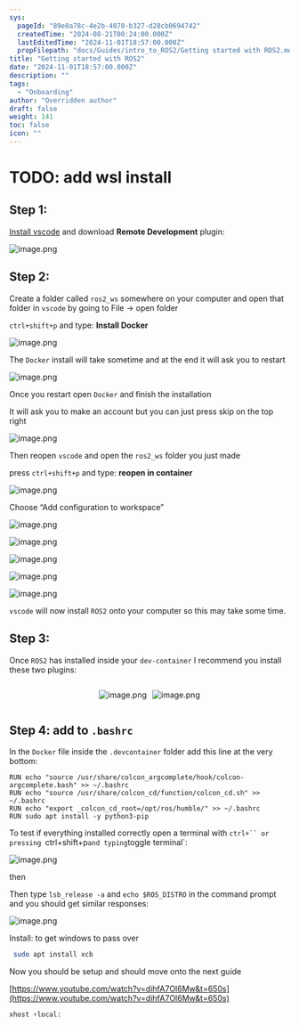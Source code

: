 ```yaml
---
sys:
  pageId: "89e0a78c-4e2b-4070-b327-d28cb0694742"
  createdTime: "2024-08-21T00:24:00.000Z"
  lastEditedTime: "2024-11-01T18:57:00.000Z"
  propFilepath: "docs/Guides/intro_to_ROS2/Getting started with ROS2.md"
title: "Getting started with ROS2"
date: "2024-11-01T18:57:00.000Z"
description: ""
tags:
  - "Onboarding"
author: "Overridden author"
draft: false
weight: 141
toc: false
icon: ""
---
```


# TODO: add wsl install

## Step 1:

[Install vscode](https://code.visualstudio.com/download) and download **Remote Development** plugin:

![image.png](https://prod-files-secure.s3.us-west-2.amazonaws.com/d518164a-d88e-44d1-a4ee-3adb3bd8bce0/efb52993-1881-4a40-b95e-6f020334f022/image.png?X-Amz-Algorithm=AWS4-HMAC-SHA256&X-Amz-Content-Sha256=UNSIGNED-PAYLOAD&X-Amz-Credential=ASIAZI2LB4663SWZULSI%2F20250506%2Fus-west-2%2Fs3%2Faws4_request&X-Amz-Date=20250506T121701Z&X-Amz-Expires=3600&X-Amz-Security-Token=IQoJb3JpZ2luX2VjEJz%2F%2F%2F%2F%2F%2F%2F%2F%2F%2FwEaCXVzLXdlc3QtMiJGMEQCIGozhzGdhc7%2FG3qd0HM8mIy1%2FRh7F1ILYXUO3g0HPfrkAiAg34czpcbCexJ2Rcl6xiEh5IQffycUB53y8WPIcLir%2Fyr%2FAwhFEAAaDDYzNzQyMzE4MzgwNSIMGxkKVxb7M7smJBqXKtwD8bXuNkznme07bxWrF8i%2B6yFiHl04Zh5QTyXDxDO6q7od39kZEom%2BikKXoHtZwB6ignSxOkLDeTU0KKRIyKz%2Fzpjb5MGjbyT1IQqFrHDO3f4EebCSTyXtejc4STMg62KIvBjAvr6E2mb0L15raRT47MumGWhjJmwvNSW5VI8aPO2hkM0To86HTcoSol991nhWZRjALYXquDhlVl2e20F5WiZ00X727oNmrmMiR6OnOLxUJTC3UI%2BHzYDnVZszdsxPOJnuzkhKcVLFNvFysX93CKwFAZ4x9VG%2F%2BVqXc3KOpNeLBUt42BZHNc%2F48CRNlsMs%2F88ga9O40QbeU3oTV27H2iLJuwiqQM%2BjlY1yiW6onkvVfd0KtpPvXeOsk2rchZ6jYd%2BalUBejn6c0v7HGt3yI53aCvoq6I9wPsOrlW4yjmx1aU9suEThs15ajsC8QeVZbw7eJpAy%2BsWOIs%2FUJLPl2jAPHUpJwDGMY1GM24xb%2FUkgTNsjXf1bYQ0O6P%2FSBJ6m%2B0GQKiVY3VboSfVwhRiEF5w17GydcU%2F%2BzYkIIH8h8wAGU82NFZ43mfEHZyVozQMpk2F%2F9qMMmGOU4GlpGHjv%2BNyO15c%2Bv0feC0pSyZpwPfzlLTHtmKK2v6lskwwwyvfnwAY6pgEVofTiq0XonD3%2Fxlv%2BN9kn78%2F0V1BaP1bzpuF5SuyLN5XjVSTGdeLMnxyyOe6NW0xNWVNqBv2PfSHe6HOBqZZt9BtJrQ8hPnJP34x2ye%2F2Ziz4ybfcEioXv9%2BB7F9nbhdkWMMmsDJ9J9tkqzjYeEsB%2FP%2BVFQ3TFuSqsMTBukuYtLN1uqgWITybrHr9SnVwdA%2FvhCUeNo6UffOHWXBBNPqigoKGEdKC&X-Amz-Signature=dd00fcb43339f3c116c991aa58ba270936f2510bd3b9fefe7c17cc132a8af401&X-Amz-SignedHeaders=host&x-id=GetObject)

## Step 2:

Create a folder called `ros2_ws` somewhere on your computer and open that folder in `vscode` by going to File → open folder 

`ctrl+shift+p` and type: **Install Docker**

![image.png](https://prod-files-secure.s3.us-west-2.amazonaws.com/d518164a-d88e-44d1-a4ee-3adb3bd8bce0/2269dc0e-1cd5-47ff-bceb-c04ad9b2eab0/image.png?X-Amz-Algorithm=AWS4-HMAC-SHA256&X-Amz-Content-Sha256=UNSIGNED-PAYLOAD&X-Amz-Credential=ASIAZI2LB4663SWZULSI%2F20250506%2Fus-west-2%2Fs3%2Faws4_request&X-Amz-Date=20250506T121701Z&X-Amz-Expires=3600&X-Amz-Security-Token=IQoJb3JpZ2luX2VjEJz%2F%2F%2F%2F%2F%2F%2F%2F%2F%2FwEaCXVzLXdlc3QtMiJGMEQCIGozhzGdhc7%2FG3qd0HM8mIy1%2FRh7F1ILYXUO3g0HPfrkAiAg34czpcbCexJ2Rcl6xiEh5IQffycUB53y8WPIcLir%2Fyr%2FAwhFEAAaDDYzNzQyMzE4MzgwNSIMGxkKVxb7M7smJBqXKtwD8bXuNkznme07bxWrF8i%2B6yFiHl04Zh5QTyXDxDO6q7od39kZEom%2BikKXoHtZwB6ignSxOkLDeTU0KKRIyKz%2Fzpjb5MGjbyT1IQqFrHDO3f4EebCSTyXtejc4STMg62KIvBjAvr6E2mb0L15raRT47MumGWhjJmwvNSW5VI8aPO2hkM0To86HTcoSol991nhWZRjALYXquDhlVl2e20F5WiZ00X727oNmrmMiR6OnOLxUJTC3UI%2BHzYDnVZszdsxPOJnuzkhKcVLFNvFysX93CKwFAZ4x9VG%2F%2BVqXc3KOpNeLBUt42BZHNc%2F48CRNlsMs%2F88ga9O40QbeU3oTV27H2iLJuwiqQM%2BjlY1yiW6onkvVfd0KtpPvXeOsk2rchZ6jYd%2BalUBejn6c0v7HGt3yI53aCvoq6I9wPsOrlW4yjmx1aU9suEThs15ajsC8QeVZbw7eJpAy%2BsWOIs%2FUJLPl2jAPHUpJwDGMY1GM24xb%2FUkgTNsjXf1bYQ0O6P%2FSBJ6m%2B0GQKiVY3VboSfVwhRiEF5w17GydcU%2F%2BzYkIIH8h8wAGU82NFZ43mfEHZyVozQMpk2F%2F9qMMmGOU4GlpGHjv%2BNyO15c%2Bv0feC0pSyZpwPfzlLTHtmKK2v6lskwwwyvfnwAY6pgEVofTiq0XonD3%2Fxlv%2BN9kn78%2F0V1BaP1bzpuF5SuyLN5XjVSTGdeLMnxyyOe6NW0xNWVNqBv2PfSHe6HOBqZZt9BtJrQ8hPnJP34x2ye%2F2Ziz4ybfcEioXv9%2BB7F9nbhdkWMMmsDJ9J9tkqzjYeEsB%2FP%2BVFQ3TFuSqsMTBukuYtLN1uqgWITybrHr9SnVwdA%2FvhCUeNo6UffOHWXBBNPqigoKGEdKC&X-Amz-Signature=d0458bf426b34a73b378d91631fb51337719146b6f1f84b32191abf2dcef6fbf&X-Amz-SignedHeaders=host&x-id=GetObject)

The `Docker` install will take sometime and at the end it will ask you to restart

![image.png](https://prod-files-secure.s3.us-west-2.amazonaws.com/d518164a-d88e-44d1-a4ee-3adb3bd8bce0/ed233f78-be33-4b1f-b89c-9c346c0e961e/image.png?X-Amz-Algorithm=AWS4-HMAC-SHA256&X-Amz-Content-Sha256=UNSIGNED-PAYLOAD&X-Amz-Credential=ASIAZI2LB4663SWZULSI%2F20250506%2Fus-west-2%2Fs3%2Faws4_request&X-Amz-Date=20250506T121701Z&X-Amz-Expires=3600&X-Amz-Security-Token=IQoJb3JpZ2luX2VjEJz%2F%2F%2F%2F%2F%2F%2F%2F%2F%2FwEaCXVzLXdlc3QtMiJGMEQCIGozhzGdhc7%2FG3qd0HM8mIy1%2FRh7F1ILYXUO3g0HPfrkAiAg34czpcbCexJ2Rcl6xiEh5IQffycUB53y8WPIcLir%2Fyr%2FAwhFEAAaDDYzNzQyMzE4MzgwNSIMGxkKVxb7M7smJBqXKtwD8bXuNkznme07bxWrF8i%2B6yFiHl04Zh5QTyXDxDO6q7od39kZEom%2BikKXoHtZwB6ignSxOkLDeTU0KKRIyKz%2Fzpjb5MGjbyT1IQqFrHDO3f4EebCSTyXtejc4STMg62KIvBjAvr6E2mb0L15raRT47MumGWhjJmwvNSW5VI8aPO2hkM0To86HTcoSol991nhWZRjALYXquDhlVl2e20F5WiZ00X727oNmrmMiR6OnOLxUJTC3UI%2BHzYDnVZszdsxPOJnuzkhKcVLFNvFysX93CKwFAZ4x9VG%2F%2BVqXc3KOpNeLBUt42BZHNc%2F48CRNlsMs%2F88ga9O40QbeU3oTV27H2iLJuwiqQM%2BjlY1yiW6onkvVfd0KtpPvXeOsk2rchZ6jYd%2BalUBejn6c0v7HGt3yI53aCvoq6I9wPsOrlW4yjmx1aU9suEThs15ajsC8QeVZbw7eJpAy%2BsWOIs%2FUJLPl2jAPHUpJwDGMY1GM24xb%2FUkgTNsjXf1bYQ0O6P%2FSBJ6m%2B0GQKiVY3VboSfVwhRiEF5w17GydcU%2F%2BzYkIIH8h8wAGU82NFZ43mfEHZyVozQMpk2F%2F9qMMmGOU4GlpGHjv%2BNyO15c%2Bv0feC0pSyZpwPfzlLTHtmKK2v6lskwwwyvfnwAY6pgEVofTiq0XonD3%2Fxlv%2BN9kn78%2F0V1BaP1bzpuF5SuyLN5XjVSTGdeLMnxyyOe6NW0xNWVNqBv2PfSHe6HOBqZZt9BtJrQ8hPnJP34x2ye%2F2Ziz4ybfcEioXv9%2BB7F9nbhdkWMMmsDJ9J9tkqzjYeEsB%2FP%2BVFQ3TFuSqsMTBukuYtLN1uqgWITybrHr9SnVwdA%2FvhCUeNo6UffOHWXBBNPqigoKGEdKC&X-Amz-Signature=7bc52d8fdf20afc096e14a760ca7cee4d000e7167daf6fe80bf006efc0f3bce1&X-Amz-SignedHeaders=host&x-id=GetObject)

Once you restart open `Docker` and finish the installation

It will ask you to make an account but you can just press skip on the top right

![image.png](https://prod-files-secure.s3.us-west-2.amazonaws.com/d518164a-d88e-44d1-a4ee-3adb3bd8bce0/21010ad9-1659-4fd9-9f59-9932a09b2a3d/image.png?X-Amz-Algorithm=AWS4-HMAC-SHA256&X-Amz-Content-Sha256=UNSIGNED-PAYLOAD&X-Amz-Credential=ASIAZI2LB4663SWZULSI%2F20250506%2Fus-west-2%2Fs3%2Faws4_request&X-Amz-Date=20250506T121701Z&X-Amz-Expires=3600&X-Amz-Security-Token=IQoJb3JpZ2luX2VjEJz%2F%2F%2F%2F%2F%2F%2F%2F%2F%2FwEaCXVzLXdlc3QtMiJGMEQCIGozhzGdhc7%2FG3qd0HM8mIy1%2FRh7F1ILYXUO3g0HPfrkAiAg34czpcbCexJ2Rcl6xiEh5IQffycUB53y8WPIcLir%2Fyr%2FAwhFEAAaDDYzNzQyMzE4MzgwNSIMGxkKVxb7M7smJBqXKtwD8bXuNkznme07bxWrF8i%2B6yFiHl04Zh5QTyXDxDO6q7od39kZEom%2BikKXoHtZwB6ignSxOkLDeTU0KKRIyKz%2Fzpjb5MGjbyT1IQqFrHDO3f4EebCSTyXtejc4STMg62KIvBjAvr6E2mb0L15raRT47MumGWhjJmwvNSW5VI8aPO2hkM0To86HTcoSol991nhWZRjALYXquDhlVl2e20F5WiZ00X727oNmrmMiR6OnOLxUJTC3UI%2BHzYDnVZszdsxPOJnuzkhKcVLFNvFysX93CKwFAZ4x9VG%2F%2BVqXc3KOpNeLBUt42BZHNc%2F48CRNlsMs%2F88ga9O40QbeU3oTV27H2iLJuwiqQM%2BjlY1yiW6onkvVfd0KtpPvXeOsk2rchZ6jYd%2BalUBejn6c0v7HGt3yI53aCvoq6I9wPsOrlW4yjmx1aU9suEThs15ajsC8QeVZbw7eJpAy%2BsWOIs%2FUJLPl2jAPHUpJwDGMY1GM24xb%2FUkgTNsjXf1bYQ0O6P%2FSBJ6m%2B0GQKiVY3VboSfVwhRiEF5w17GydcU%2F%2BzYkIIH8h8wAGU82NFZ43mfEHZyVozQMpk2F%2F9qMMmGOU4GlpGHjv%2BNyO15c%2Bv0feC0pSyZpwPfzlLTHtmKK2v6lskwwwyvfnwAY6pgEVofTiq0XonD3%2Fxlv%2BN9kn78%2F0V1BaP1bzpuF5SuyLN5XjVSTGdeLMnxyyOe6NW0xNWVNqBv2PfSHe6HOBqZZt9BtJrQ8hPnJP34x2ye%2F2Ziz4ybfcEioXv9%2BB7F9nbhdkWMMmsDJ9J9tkqzjYeEsB%2FP%2BVFQ3TFuSqsMTBukuYtLN1uqgWITybrHr9SnVwdA%2FvhCUeNo6UffOHWXBBNPqigoKGEdKC&X-Amz-Signature=9353372feb59cca270537a0726b73dbb1a1e3a6ac12d2ee013b21840cade17a8&X-Amz-SignedHeaders=host&x-id=GetObject)

Then reopen `vscode` and open the `ros2_ws` folder you just made

press `ctrl+shift+p` and type: **reopen in container**

![image.png](https://prod-files-secure.s3.us-west-2.amazonaws.com/d518164a-d88e-44d1-a4ee-3adb3bd8bce0/4e93b8c2-41ad-488c-8095-c74205196118/image.png?X-Amz-Algorithm=AWS4-HMAC-SHA256&X-Amz-Content-Sha256=UNSIGNED-PAYLOAD&X-Amz-Credential=ASIAZI2LB4663SWZULSI%2F20250506%2Fus-west-2%2Fs3%2Faws4_request&X-Amz-Date=20250506T121701Z&X-Amz-Expires=3600&X-Amz-Security-Token=IQoJb3JpZ2luX2VjEJz%2F%2F%2F%2F%2F%2F%2F%2F%2F%2FwEaCXVzLXdlc3QtMiJGMEQCIGozhzGdhc7%2FG3qd0HM8mIy1%2FRh7F1ILYXUO3g0HPfrkAiAg34czpcbCexJ2Rcl6xiEh5IQffycUB53y8WPIcLir%2Fyr%2FAwhFEAAaDDYzNzQyMzE4MzgwNSIMGxkKVxb7M7smJBqXKtwD8bXuNkznme07bxWrF8i%2B6yFiHl04Zh5QTyXDxDO6q7od39kZEom%2BikKXoHtZwB6ignSxOkLDeTU0KKRIyKz%2Fzpjb5MGjbyT1IQqFrHDO3f4EebCSTyXtejc4STMg62KIvBjAvr6E2mb0L15raRT47MumGWhjJmwvNSW5VI8aPO2hkM0To86HTcoSol991nhWZRjALYXquDhlVl2e20F5WiZ00X727oNmrmMiR6OnOLxUJTC3UI%2BHzYDnVZszdsxPOJnuzkhKcVLFNvFysX93CKwFAZ4x9VG%2F%2BVqXc3KOpNeLBUt42BZHNc%2F48CRNlsMs%2F88ga9O40QbeU3oTV27H2iLJuwiqQM%2BjlY1yiW6onkvVfd0KtpPvXeOsk2rchZ6jYd%2BalUBejn6c0v7HGt3yI53aCvoq6I9wPsOrlW4yjmx1aU9suEThs15ajsC8QeVZbw7eJpAy%2BsWOIs%2FUJLPl2jAPHUpJwDGMY1GM24xb%2FUkgTNsjXf1bYQ0O6P%2FSBJ6m%2B0GQKiVY3VboSfVwhRiEF5w17GydcU%2F%2BzYkIIH8h8wAGU82NFZ43mfEHZyVozQMpk2F%2F9qMMmGOU4GlpGHjv%2BNyO15c%2Bv0feC0pSyZpwPfzlLTHtmKK2v6lskwwwyvfnwAY6pgEVofTiq0XonD3%2Fxlv%2BN9kn78%2F0V1BaP1bzpuF5SuyLN5XjVSTGdeLMnxyyOe6NW0xNWVNqBv2PfSHe6HOBqZZt9BtJrQ8hPnJP34x2ye%2F2Ziz4ybfcEioXv9%2BB7F9nbhdkWMMmsDJ9J9tkqzjYeEsB%2FP%2BVFQ3TFuSqsMTBukuYtLN1uqgWITybrHr9SnVwdA%2FvhCUeNo6UffOHWXBBNPqigoKGEdKC&X-Amz-Signature=062349d75c8ae080d09e34a63e6eb360651db9d9d2bfa3dadf9b6588778920e0&X-Amz-SignedHeaders=host&x-id=GetObject)

Choose “Add configuration to workspace”

![image.png](https://prod-files-secure.s3.us-west-2.amazonaws.com/d518164a-d88e-44d1-a4ee-3adb3bd8bce0/9560b282-5060-4989-ba37-97e7b2c22476/image.png?X-Amz-Algorithm=AWS4-HMAC-SHA256&X-Amz-Content-Sha256=UNSIGNED-PAYLOAD&X-Amz-Credential=ASIAZI2LB4663SWZULSI%2F20250506%2Fus-west-2%2Fs3%2Faws4_request&X-Amz-Date=20250506T121701Z&X-Amz-Expires=3600&X-Amz-Security-Token=IQoJb3JpZ2luX2VjEJz%2F%2F%2F%2F%2F%2F%2F%2F%2F%2FwEaCXVzLXdlc3QtMiJGMEQCIGozhzGdhc7%2FG3qd0HM8mIy1%2FRh7F1ILYXUO3g0HPfrkAiAg34czpcbCexJ2Rcl6xiEh5IQffycUB53y8WPIcLir%2Fyr%2FAwhFEAAaDDYzNzQyMzE4MzgwNSIMGxkKVxb7M7smJBqXKtwD8bXuNkznme07bxWrF8i%2B6yFiHl04Zh5QTyXDxDO6q7od39kZEom%2BikKXoHtZwB6ignSxOkLDeTU0KKRIyKz%2Fzpjb5MGjbyT1IQqFrHDO3f4EebCSTyXtejc4STMg62KIvBjAvr6E2mb0L15raRT47MumGWhjJmwvNSW5VI8aPO2hkM0To86HTcoSol991nhWZRjALYXquDhlVl2e20F5WiZ00X727oNmrmMiR6OnOLxUJTC3UI%2BHzYDnVZszdsxPOJnuzkhKcVLFNvFysX93CKwFAZ4x9VG%2F%2BVqXc3KOpNeLBUt42BZHNc%2F48CRNlsMs%2F88ga9O40QbeU3oTV27H2iLJuwiqQM%2BjlY1yiW6onkvVfd0KtpPvXeOsk2rchZ6jYd%2BalUBejn6c0v7HGt3yI53aCvoq6I9wPsOrlW4yjmx1aU9suEThs15ajsC8QeVZbw7eJpAy%2BsWOIs%2FUJLPl2jAPHUpJwDGMY1GM24xb%2FUkgTNsjXf1bYQ0O6P%2FSBJ6m%2B0GQKiVY3VboSfVwhRiEF5w17GydcU%2F%2BzYkIIH8h8wAGU82NFZ43mfEHZyVozQMpk2F%2F9qMMmGOU4GlpGHjv%2BNyO15c%2Bv0feC0pSyZpwPfzlLTHtmKK2v6lskwwwyvfnwAY6pgEVofTiq0XonD3%2Fxlv%2BN9kn78%2F0V1BaP1bzpuF5SuyLN5XjVSTGdeLMnxyyOe6NW0xNWVNqBv2PfSHe6HOBqZZt9BtJrQ8hPnJP34x2ye%2F2Ziz4ybfcEioXv9%2BB7F9nbhdkWMMmsDJ9J9tkqzjYeEsB%2FP%2BVFQ3TFuSqsMTBukuYtLN1uqgWITybrHr9SnVwdA%2FvhCUeNo6UffOHWXBBNPqigoKGEdKC&X-Amz-Signature=63c32641cc1bf340c307985378f30ea02f0135ba24a668e9876c950ff6d7ca24&X-Amz-SignedHeaders=host&x-id=GetObject)

![image.png](https://prod-files-secure.s3.us-west-2.amazonaws.com/d518164a-d88e-44d1-a4ee-3adb3bd8bce0/2ee63f81-886b-48e8-a553-dc6e5eac99e4/image.png?X-Amz-Algorithm=AWS4-HMAC-SHA256&X-Amz-Content-Sha256=UNSIGNED-PAYLOAD&X-Amz-Credential=ASIAZI2LB4663SWZULSI%2F20250506%2Fus-west-2%2Fs3%2Faws4_request&X-Amz-Date=20250506T121701Z&X-Amz-Expires=3600&X-Amz-Security-Token=IQoJb3JpZ2luX2VjEJz%2F%2F%2F%2F%2F%2F%2F%2F%2F%2FwEaCXVzLXdlc3QtMiJGMEQCIGozhzGdhc7%2FG3qd0HM8mIy1%2FRh7F1ILYXUO3g0HPfrkAiAg34czpcbCexJ2Rcl6xiEh5IQffycUB53y8WPIcLir%2Fyr%2FAwhFEAAaDDYzNzQyMzE4MzgwNSIMGxkKVxb7M7smJBqXKtwD8bXuNkznme07bxWrF8i%2B6yFiHl04Zh5QTyXDxDO6q7od39kZEom%2BikKXoHtZwB6ignSxOkLDeTU0KKRIyKz%2Fzpjb5MGjbyT1IQqFrHDO3f4EebCSTyXtejc4STMg62KIvBjAvr6E2mb0L15raRT47MumGWhjJmwvNSW5VI8aPO2hkM0To86HTcoSol991nhWZRjALYXquDhlVl2e20F5WiZ00X727oNmrmMiR6OnOLxUJTC3UI%2BHzYDnVZszdsxPOJnuzkhKcVLFNvFysX93CKwFAZ4x9VG%2F%2BVqXc3KOpNeLBUt42BZHNc%2F48CRNlsMs%2F88ga9O40QbeU3oTV27H2iLJuwiqQM%2BjlY1yiW6onkvVfd0KtpPvXeOsk2rchZ6jYd%2BalUBejn6c0v7HGt3yI53aCvoq6I9wPsOrlW4yjmx1aU9suEThs15ajsC8QeVZbw7eJpAy%2BsWOIs%2FUJLPl2jAPHUpJwDGMY1GM24xb%2FUkgTNsjXf1bYQ0O6P%2FSBJ6m%2B0GQKiVY3VboSfVwhRiEF5w17GydcU%2F%2BzYkIIH8h8wAGU82NFZ43mfEHZyVozQMpk2F%2F9qMMmGOU4GlpGHjv%2BNyO15c%2Bv0feC0pSyZpwPfzlLTHtmKK2v6lskwwwyvfnwAY6pgEVofTiq0XonD3%2Fxlv%2BN9kn78%2F0V1BaP1bzpuF5SuyLN5XjVSTGdeLMnxyyOe6NW0xNWVNqBv2PfSHe6HOBqZZt9BtJrQ8hPnJP34x2ye%2F2Ziz4ybfcEioXv9%2BB7F9nbhdkWMMmsDJ9J9tkqzjYeEsB%2FP%2BVFQ3TFuSqsMTBukuYtLN1uqgWITybrHr9SnVwdA%2FvhCUeNo6UffOHWXBBNPqigoKGEdKC&X-Amz-Signature=bfbe3757852f3add3ce4c23cb21038f20fa00a09efc44e6b89e005aecce1bf25&X-Amz-SignedHeaders=host&x-id=GetObject)

![image.png](https://prod-files-secure.s3.us-west-2.amazonaws.com/d518164a-d88e-44d1-a4ee-3adb3bd8bce0/ae1580b2-b048-407e-aed9-b584224a7a04/image.png?X-Amz-Algorithm=AWS4-HMAC-SHA256&X-Amz-Content-Sha256=UNSIGNED-PAYLOAD&X-Amz-Credential=ASIAZI2LB4663SWZULSI%2F20250506%2Fus-west-2%2Fs3%2Faws4_request&X-Amz-Date=20250506T121701Z&X-Amz-Expires=3600&X-Amz-Security-Token=IQoJb3JpZ2luX2VjEJz%2F%2F%2F%2F%2F%2F%2F%2F%2F%2FwEaCXVzLXdlc3QtMiJGMEQCIGozhzGdhc7%2FG3qd0HM8mIy1%2FRh7F1ILYXUO3g0HPfrkAiAg34czpcbCexJ2Rcl6xiEh5IQffycUB53y8WPIcLir%2Fyr%2FAwhFEAAaDDYzNzQyMzE4MzgwNSIMGxkKVxb7M7smJBqXKtwD8bXuNkznme07bxWrF8i%2B6yFiHl04Zh5QTyXDxDO6q7od39kZEom%2BikKXoHtZwB6ignSxOkLDeTU0KKRIyKz%2Fzpjb5MGjbyT1IQqFrHDO3f4EebCSTyXtejc4STMg62KIvBjAvr6E2mb0L15raRT47MumGWhjJmwvNSW5VI8aPO2hkM0To86HTcoSol991nhWZRjALYXquDhlVl2e20F5WiZ00X727oNmrmMiR6OnOLxUJTC3UI%2BHzYDnVZszdsxPOJnuzkhKcVLFNvFysX93CKwFAZ4x9VG%2F%2BVqXc3KOpNeLBUt42BZHNc%2F48CRNlsMs%2F88ga9O40QbeU3oTV27H2iLJuwiqQM%2BjlY1yiW6onkvVfd0KtpPvXeOsk2rchZ6jYd%2BalUBejn6c0v7HGt3yI53aCvoq6I9wPsOrlW4yjmx1aU9suEThs15ajsC8QeVZbw7eJpAy%2BsWOIs%2FUJLPl2jAPHUpJwDGMY1GM24xb%2FUkgTNsjXf1bYQ0O6P%2FSBJ6m%2B0GQKiVY3VboSfVwhRiEF5w17GydcU%2F%2BzYkIIH8h8wAGU82NFZ43mfEHZyVozQMpk2F%2F9qMMmGOU4GlpGHjv%2BNyO15c%2Bv0feC0pSyZpwPfzlLTHtmKK2v6lskwwwyvfnwAY6pgEVofTiq0XonD3%2Fxlv%2BN9kn78%2F0V1BaP1bzpuF5SuyLN5XjVSTGdeLMnxyyOe6NW0xNWVNqBv2PfSHe6HOBqZZt9BtJrQ8hPnJP34x2ye%2F2Ziz4ybfcEioXv9%2BB7F9nbhdkWMMmsDJ9J9tkqzjYeEsB%2FP%2BVFQ3TFuSqsMTBukuYtLN1uqgWITybrHr9SnVwdA%2FvhCUeNo6UffOHWXBBNPqigoKGEdKC&X-Amz-Signature=8fb4fbc7fc3c88d592be914167c67bdc625e1e7737dcb0d75b9738acd0c5c025&X-Amz-SignedHeaders=host&x-id=GetObject)

![image.png](https://prod-files-secure.s3.us-west-2.amazonaws.com/d518164a-d88e-44d1-a4ee-3adb3bd8bce0/53255b28-f75e-430f-b9e3-c0ac8577e42b/image.png?X-Amz-Algorithm=AWS4-HMAC-SHA256&X-Amz-Content-Sha256=UNSIGNED-PAYLOAD&X-Amz-Credential=ASIAZI2LB4663SWZULSI%2F20250506%2Fus-west-2%2Fs3%2Faws4_request&X-Amz-Date=20250506T121701Z&X-Amz-Expires=3600&X-Amz-Security-Token=IQoJb3JpZ2luX2VjEJz%2F%2F%2F%2F%2F%2F%2F%2F%2F%2FwEaCXVzLXdlc3QtMiJGMEQCIGozhzGdhc7%2FG3qd0HM8mIy1%2FRh7F1ILYXUO3g0HPfrkAiAg34czpcbCexJ2Rcl6xiEh5IQffycUB53y8WPIcLir%2Fyr%2FAwhFEAAaDDYzNzQyMzE4MzgwNSIMGxkKVxb7M7smJBqXKtwD8bXuNkznme07bxWrF8i%2B6yFiHl04Zh5QTyXDxDO6q7od39kZEom%2BikKXoHtZwB6ignSxOkLDeTU0KKRIyKz%2Fzpjb5MGjbyT1IQqFrHDO3f4EebCSTyXtejc4STMg62KIvBjAvr6E2mb0L15raRT47MumGWhjJmwvNSW5VI8aPO2hkM0To86HTcoSol991nhWZRjALYXquDhlVl2e20F5WiZ00X727oNmrmMiR6OnOLxUJTC3UI%2BHzYDnVZszdsxPOJnuzkhKcVLFNvFysX93CKwFAZ4x9VG%2F%2BVqXc3KOpNeLBUt42BZHNc%2F48CRNlsMs%2F88ga9O40QbeU3oTV27H2iLJuwiqQM%2BjlY1yiW6onkvVfd0KtpPvXeOsk2rchZ6jYd%2BalUBejn6c0v7HGt3yI53aCvoq6I9wPsOrlW4yjmx1aU9suEThs15ajsC8QeVZbw7eJpAy%2BsWOIs%2FUJLPl2jAPHUpJwDGMY1GM24xb%2FUkgTNsjXf1bYQ0O6P%2FSBJ6m%2B0GQKiVY3VboSfVwhRiEF5w17GydcU%2F%2BzYkIIH8h8wAGU82NFZ43mfEHZyVozQMpk2F%2F9qMMmGOU4GlpGHjv%2BNyO15c%2Bv0feC0pSyZpwPfzlLTHtmKK2v6lskwwwyvfnwAY6pgEVofTiq0XonD3%2Fxlv%2BN9kn78%2F0V1BaP1bzpuF5SuyLN5XjVSTGdeLMnxyyOe6NW0xNWVNqBv2PfSHe6HOBqZZt9BtJrQ8hPnJP34x2ye%2F2Ziz4ybfcEioXv9%2BB7F9nbhdkWMMmsDJ9J9tkqzjYeEsB%2FP%2BVFQ3TFuSqsMTBukuYtLN1uqgWITybrHr9SnVwdA%2FvhCUeNo6UffOHWXBBNPqigoKGEdKC&X-Amz-Signature=61e578491ef00e90f8c4e95ecb4db14fed4bad94db2d1a17dd5298218e62f2c5&X-Amz-SignedHeaders=host&x-id=GetObject)

![image.png](https://prod-files-secure.s3.us-west-2.amazonaws.com/d518164a-d88e-44d1-a4ee-3adb3bd8bce0/7c562767-5af9-4ffb-97d1-327bcdf4ee00/image.png?X-Amz-Algorithm=AWS4-HMAC-SHA256&X-Amz-Content-Sha256=UNSIGNED-PAYLOAD&X-Amz-Credential=ASIAZI2LB4663SWZULSI%2F20250506%2Fus-west-2%2Fs3%2Faws4_request&X-Amz-Date=20250506T121701Z&X-Amz-Expires=3600&X-Amz-Security-Token=IQoJb3JpZ2luX2VjEJz%2F%2F%2F%2F%2F%2F%2F%2F%2F%2FwEaCXVzLXdlc3QtMiJGMEQCIGozhzGdhc7%2FG3qd0HM8mIy1%2FRh7F1ILYXUO3g0HPfrkAiAg34czpcbCexJ2Rcl6xiEh5IQffycUB53y8WPIcLir%2Fyr%2FAwhFEAAaDDYzNzQyMzE4MzgwNSIMGxkKVxb7M7smJBqXKtwD8bXuNkznme07bxWrF8i%2B6yFiHl04Zh5QTyXDxDO6q7od39kZEom%2BikKXoHtZwB6ignSxOkLDeTU0KKRIyKz%2Fzpjb5MGjbyT1IQqFrHDO3f4EebCSTyXtejc4STMg62KIvBjAvr6E2mb0L15raRT47MumGWhjJmwvNSW5VI8aPO2hkM0To86HTcoSol991nhWZRjALYXquDhlVl2e20F5WiZ00X727oNmrmMiR6OnOLxUJTC3UI%2BHzYDnVZszdsxPOJnuzkhKcVLFNvFysX93CKwFAZ4x9VG%2F%2BVqXc3KOpNeLBUt42BZHNc%2F48CRNlsMs%2F88ga9O40QbeU3oTV27H2iLJuwiqQM%2BjlY1yiW6onkvVfd0KtpPvXeOsk2rchZ6jYd%2BalUBejn6c0v7HGt3yI53aCvoq6I9wPsOrlW4yjmx1aU9suEThs15ajsC8QeVZbw7eJpAy%2BsWOIs%2FUJLPl2jAPHUpJwDGMY1GM24xb%2FUkgTNsjXf1bYQ0O6P%2FSBJ6m%2B0GQKiVY3VboSfVwhRiEF5w17GydcU%2F%2BzYkIIH8h8wAGU82NFZ43mfEHZyVozQMpk2F%2F9qMMmGOU4GlpGHjv%2BNyO15c%2Bv0feC0pSyZpwPfzlLTHtmKK2v6lskwwwyvfnwAY6pgEVofTiq0XonD3%2Fxlv%2BN9kn78%2F0V1BaP1bzpuF5SuyLN5XjVSTGdeLMnxyyOe6NW0xNWVNqBv2PfSHe6HOBqZZt9BtJrQ8hPnJP34x2ye%2F2Ziz4ybfcEioXv9%2BB7F9nbhdkWMMmsDJ9J9tkqzjYeEsB%2FP%2BVFQ3TFuSqsMTBukuYtLN1uqgWITybrHr9SnVwdA%2FvhCUeNo6UffOHWXBBNPqigoKGEdKC&X-Amz-Signature=28d906700c00b38f41b7e119c9882b8747bccaa4807df843e99691ce63fe344a&X-Amz-SignedHeaders=host&x-id=GetObject)

`vscode` will now install `ROS2` onto your computer so this may take some time.

## Step 3:

Once `ROS2` has installed inside your `dev-container` I recommend you install these two plugins:

<div style="display: flex;flex-direction: row; column-gap:10px; max-width: 630px;justify-content: center;">
<div>

![image.png](https://prod-files-secure.s3.us-west-2.amazonaws.com/d518164a-d88e-44d1-a4ee-3adb3bd8bce0/3fc3d550-5a54-4ba1-ba6b-faa01cdb7369/image.png?X-Amz-Algorithm=AWS4-HMAC-SHA256&X-Amz-Content-Sha256=UNSIGNED-PAYLOAD&X-Amz-Credential=ASIAZI2LB466RJ34HA2J%2F20250506%2Fus-west-2%2Fs3%2Faws4_request&X-Amz-Date=20250506T121705Z&X-Amz-Expires=3600&X-Amz-Security-Token=IQoJb3JpZ2luX2VjEJz%2F%2F%2F%2F%2F%2F%2F%2F%2F%2FwEaCXVzLXdlc3QtMiJHMEUCIQCRv0ugZVqqYhoK02bE3q3sTsnV1abThDUPtcB7Dn%2BAXAIgeJE%2Bykd1VATgmOKld1%2Bmm9pqqMjHtbNRrgSGSfr5%2FhEq%2FwMIRRAAGgw2Mzc0MjMxODM4MDUiDAAc95RCQdhHo9tRUSrcA0aUaFmDL6aZ8bDrBAEIuuZMK%2F131QPBfyN5gmIUB2vhQ237t0PXbSkB8WMuPTI2J6X1UNKfZWCIiWbxNIsP9h1KDkemidI%2FhdUSo%2FlnpmMi8MAhU4WouXEUuC25%2B0wvf6BsrwwVlT2U9E7PNCLqIkscZGB3DlzTlOdTja21Hk%2FWbNCsdWGxsWaL8BF3NrfHhmGmDTaRGaJXXETT1XdCddFiWh4pXfncSCg4bXJ%2BNsTNtpEAjGtje6Jzp%2FMy1FWMJBTaFGFTCYbyJvUzD6Tes5dpigJH0x3gKEZWVDhfyiLwYK11pqvicSg8WRuMyFlXfc1JqO6U9lDNcJij71WD4GD81PjEINyUmaAwESGzkbMj9oC170Mf0ZhKfL045mFqXq%2BzZ126U9VgSwzr3VEi5is7KCB4tFVE6mpyHKwkCJTNlzMbcIlF2Du9j6TYHwyUA3iX9J92UwG0aMMi8caH128G1%2BqU%2F5KknqPT6wWKYNSDCXeMwS%2B44c%2BWxmvw9ioXhFMgO9gqQpMMcaKwgu9ifwqYRhW10vzNjhIqwKeR8gK2f1pBXh1jbdD7sVf0qWku7iTzn3F3SbjmqHRkQiLofEnNFk2awOFoCMLPUnzhdmytVTPUS55YI4RVvnQ9MK7358AGOqUBSMRavabZaWBuhdyOxUxcxI7U%2BvmIjUNKw0DvU3oMT7R9ZOx9evlRfM2gIKKFgECRWfUH%2Br2urpnn21RA27hc6UobecvFUWsd2rz81FyFc9VsW1MvJ%2BOsUnVPG2g67pWAcKelhKDDDfbjIu4lo1MQPU1Umz6UVi%2FOBqjeQM3Ff0t37pCNfW7Fx%2BwZzXjqmZnyqJ4F8jbFDTxYaZpiYRQlqmgcpDAb&X-Amz-Signature=aa6d2a70b75062584088b8f125c0efd22d9cf52128b66d2cd22ad2ec187d227c&X-Amz-SignedHeaders=host&x-id=GetObject)

</div>
<div>

![image.png](https://prod-files-secure.s3.us-west-2.amazonaws.com/d518164a-d88e-44d1-a4ee-3adb3bd8bce0/d994cc66-13c2-4093-a5a3-f84cf4601a82/image.png?X-Amz-Algorithm=AWS4-HMAC-SHA256&X-Amz-Content-Sha256=UNSIGNED-PAYLOAD&X-Amz-Credential=ASIAZI2LB466UKYWZZ2Y%2F20250506%2Fus-west-2%2Fs3%2Faws4_request&X-Amz-Date=20250506T121706Z&X-Amz-Expires=3600&X-Amz-Security-Token=IQoJb3JpZ2luX2VjEJz%2F%2F%2F%2F%2F%2F%2F%2F%2F%2FwEaCXVzLXdlc3QtMiJIMEYCIQC63R7ImErzMuE9M8lqwLrbXXDqia1GuOUhw3WPsgtPCQIhAN%2BCbEgGVdDFGy2Vw6%2BeSOC%2FxqAgtHjWdCDz7SuOhskYKv8DCEUQABoMNjM3NDIzMTgzODA1IgzuPvM8zSG287enTXEq3AOM1GzalrazWMulN1Pf2axgb0kEIubzpsD1AdxXhP70paC5uwuX3QhXBY4e3IHdd2YnoC1t4y0a9JEBEUx298g3xugDBiBOIr54o%2Bnr6oWCRUNwZJQvk%2Bd4l0K9Jq5xN2r1sOfhcfLA1eYQW9ABSUj4WMWhoAOygFi9QJNKIjfrk7aCnKDyi27cRTHOrGWM56bF41IaFcw0I3EvwM5vTfZuW%2BdbLV0%2FX%2BW%2BgHDgFOARL3HwDdB2fBOMigwCprI%2BDf99x9eI5ONLaDLEdV9yuJFiwbVa7thfEWfx9d5D2Q43RzZTihjp9nAWwxW6z0Li31IEsb6RUfcTHz4NpUFeF12coKoSZ8rOOkvOlWq67xfZQda80pWED3Jxqk58awFVl3uDkFW9WF7SujD61lyVUdE29z5%2FQmf4849nXhgR09idWiPCVzcBf%2Fr3EDqco%2FSIMt6NUUQFz3C433oFEyUiM%2F%2BgUDt9aIYBIiBNQ%2BzQ%2FT6mPnqZnJVkKUpyvuExzfjId6lSHev3QWCnwpR4ihpSVelViTZWAqTUU2KqrHPkMvbSTMhDoLP%2BrE044w%2BqPV4N%2FmyRBMULP8%2FsOueRXMXaYIXtL93il8l8%2BvIlN%2BpjlKyIoIAcfQGXCi9sIFr7zTDo9ufABjqkAceJQ%2B1HOAEuaI09UH%2BqaSpKYnFAQbjcELp24F37uSUIcyUFQeZ%2FVS06WNka90dPXaiAzR1KXPVw%2Fza%2BuwLbZhra%2FZuOUQMeqXpoa52LE%2BSAUm8C8elhB6B2bcA2D8Tul%2FQgRPKRPrzVq%2BQ5LmzseYfDz2TrmU8tfRz70R41%2BctVZloc%2BImTMDdMyJAHdvRAywJpFRwI86yF990DavBSmG7MUKgo&X-Amz-Signature=9835e0975bf491d272300ea5a251bc4a1d883cdd411952227982b835e61951d5&X-Amz-SignedHeaders=host&x-id=GetObject)

</div>
</div>

## Step 4: add to `.bashrc`

In the `Docker` file inside the `.devcontainer` folder add this line at the very bottom: 

```docker
RUN echo "source /usr/share/colcon_argcomplete/hook/colcon-argcomplete.bash" >> ~/.bashrc
RUN echo "source /usr/share/colcon_cd/function/colcon_cd.sh" >> ~/.bashrc
RUN echo "export _colcon_cd_root=/opt/ros/humble/" >> ~/.bashrc
RUN sudo apt install -y python3-pip 
```

To test if everything installed correctly open a terminal with `ctrl+`` or pressing `ctrl+shift+p` and typing `toggle terminal`:

![image.png](https://prod-files-secure.s3.us-west-2.amazonaws.com/d518164a-d88e-44d1-a4ee-3adb3bd8bce0/6a4943d8-b04e-4c02-9a58-775f3384d1a5/image.png?X-Amz-Algorithm=AWS4-HMAC-SHA256&X-Amz-Content-Sha256=UNSIGNED-PAYLOAD&X-Amz-Credential=ASIAZI2LB4663SWZULSI%2F20250506%2Fus-west-2%2Fs3%2Faws4_request&X-Amz-Date=20250506T121701Z&X-Amz-Expires=3600&X-Amz-Security-Token=IQoJb3JpZ2luX2VjEJz%2F%2F%2F%2F%2F%2F%2F%2F%2F%2FwEaCXVzLXdlc3QtMiJGMEQCIGozhzGdhc7%2FG3qd0HM8mIy1%2FRh7F1ILYXUO3g0HPfrkAiAg34czpcbCexJ2Rcl6xiEh5IQffycUB53y8WPIcLir%2Fyr%2FAwhFEAAaDDYzNzQyMzE4MzgwNSIMGxkKVxb7M7smJBqXKtwD8bXuNkznme07bxWrF8i%2B6yFiHl04Zh5QTyXDxDO6q7od39kZEom%2BikKXoHtZwB6ignSxOkLDeTU0KKRIyKz%2Fzpjb5MGjbyT1IQqFrHDO3f4EebCSTyXtejc4STMg62KIvBjAvr6E2mb0L15raRT47MumGWhjJmwvNSW5VI8aPO2hkM0To86HTcoSol991nhWZRjALYXquDhlVl2e20F5WiZ00X727oNmrmMiR6OnOLxUJTC3UI%2BHzYDnVZszdsxPOJnuzkhKcVLFNvFysX93CKwFAZ4x9VG%2F%2BVqXc3KOpNeLBUt42BZHNc%2F48CRNlsMs%2F88ga9O40QbeU3oTV27H2iLJuwiqQM%2BjlY1yiW6onkvVfd0KtpPvXeOsk2rchZ6jYd%2BalUBejn6c0v7HGt3yI53aCvoq6I9wPsOrlW4yjmx1aU9suEThs15ajsC8QeVZbw7eJpAy%2BsWOIs%2FUJLPl2jAPHUpJwDGMY1GM24xb%2FUkgTNsjXf1bYQ0O6P%2FSBJ6m%2B0GQKiVY3VboSfVwhRiEF5w17GydcU%2F%2BzYkIIH8h8wAGU82NFZ43mfEHZyVozQMpk2F%2F9qMMmGOU4GlpGHjv%2BNyO15c%2Bv0feC0pSyZpwPfzlLTHtmKK2v6lskwwwyvfnwAY6pgEVofTiq0XonD3%2Fxlv%2BN9kn78%2F0V1BaP1bzpuF5SuyLN5XjVSTGdeLMnxyyOe6NW0xNWVNqBv2PfSHe6HOBqZZt9BtJrQ8hPnJP34x2ye%2F2Ziz4ybfcEioXv9%2BB7F9nbhdkWMMmsDJ9J9tkqzjYeEsB%2FP%2BVFQ3TFuSqsMTBukuYtLN1uqgWITybrHr9SnVwdA%2FvhCUeNo6UffOHWXBBNPqigoKGEdKC&X-Amz-Signature=32311effca38376820f9e90fa03ae2c42253abf8810399754faefb9969f33ec3&X-Amz-SignedHeaders=host&x-id=GetObject)

then 

Then type `lsb_release -a` and `echo $ROS_DISTRO` in the command prompt and you should get similar responses:

![image.png](https://prod-files-secure.s3.us-west-2.amazonaws.com/d518164a-d88e-44d1-a4ee-3adb3bd8bce0/3e635dec-a805-4e85-8b9e-d000e5b71a4e/image.png?X-Amz-Algorithm=AWS4-HMAC-SHA256&X-Amz-Content-Sha256=UNSIGNED-PAYLOAD&X-Amz-Credential=ASIAZI2LB4663SWZULSI%2F20250506%2Fus-west-2%2Fs3%2Faws4_request&X-Amz-Date=20250506T121701Z&X-Amz-Expires=3600&X-Amz-Security-Token=IQoJb3JpZ2luX2VjEJz%2F%2F%2F%2F%2F%2F%2F%2F%2F%2FwEaCXVzLXdlc3QtMiJGMEQCIGozhzGdhc7%2FG3qd0HM8mIy1%2FRh7F1ILYXUO3g0HPfrkAiAg34czpcbCexJ2Rcl6xiEh5IQffycUB53y8WPIcLir%2Fyr%2FAwhFEAAaDDYzNzQyMzE4MzgwNSIMGxkKVxb7M7smJBqXKtwD8bXuNkznme07bxWrF8i%2B6yFiHl04Zh5QTyXDxDO6q7od39kZEom%2BikKXoHtZwB6ignSxOkLDeTU0KKRIyKz%2Fzpjb5MGjbyT1IQqFrHDO3f4EebCSTyXtejc4STMg62KIvBjAvr6E2mb0L15raRT47MumGWhjJmwvNSW5VI8aPO2hkM0To86HTcoSol991nhWZRjALYXquDhlVl2e20F5WiZ00X727oNmrmMiR6OnOLxUJTC3UI%2BHzYDnVZszdsxPOJnuzkhKcVLFNvFysX93CKwFAZ4x9VG%2F%2BVqXc3KOpNeLBUt42BZHNc%2F48CRNlsMs%2F88ga9O40QbeU3oTV27H2iLJuwiqQM%2BjlY1yiW6onkvVfd0KtpPvXeOsk2rchZ6jYd%2BalUBejn6c0v7HGt3yI53aCvoq6I9wPsOrlW4yjmx1aU9suEThs15ajsC8QeVZbw7eJpAy%2BsWOIs%2FUJLPl2jAPHUpJwDGMY1GM24xb%2FUkgTNsjXf1bYQ0O6P%2FSBJ6m%2B0GQKiVY3VboSfVwhRiEF5w17GydcU%2F%2BzYkIIH8h8wAGU82NFZ43mfEHZyVozQMpk2F%2F9qMMmGOU4GlpGHjv%2BNyO15c%2Bv0feC0pSyZpwPfzlLTHtmKK2v6lskwwwyvfnwAY6pgEVofTiq0XonD3%2Fxlv%2BN9kn78%2F0V1BaP1bzpuF5SuyLN5XjVSTGdeLMnxyyOe6NW0xNWVNqBv2PfSHe6HOBqZZt9BtJrQ8hPnJP34x2ye%2F2Ziz4ybfcEioXv9%2BB7F9nbhdkWMMmsDJ9J9tkqzjYeEsB%2FP%2BVFQ3TFuSqsMTBukuYtLN1uqgWITybrHr9SnVwdA%2FvhCUeNo6UffOHWXBBNPqigoKGEdKC&X-Amz-Signature=9f511fb44ceaa22ffd24ba841fb81ec8942f58ffa7ffee178bd740e8630d1f3d&X-Amz-SignedHeaders=host&x-id=GetObject)

Install:  to get windows to pass over

```bash
 sudo apt install xcb
```

Now you should be setup and should move onto the next guide 

[https://www.youtube.com/watch?v=dihfA7Ol6Mw&t=650s](https://www.youtube.com/watch?v=dihfA7Ol6Mw&t=650s)

```python
xhost +local:
```
